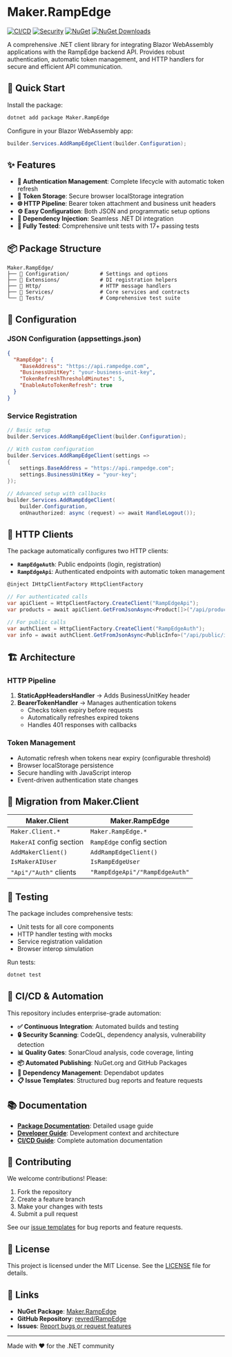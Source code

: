 # Maker.RampEdge

[![CI/CD](https://github.com/revred/RampEdge/actions/workflows/ci.yml/badge.svg)](https://github.com/revred/RampEdge/actions/workflows/ci.yml)
[![Security](https://github.com/revred/RampEdge/actions/workflows/security.yml/badge.svg)](https://github.com/revred/RampEdge/actions/workflows/security.yml)
[![NuGet](https://img.shields.io/nuget/v/Maker.RampEdge.svg)](https://www.nuget.org/packages/Maker.RampEdge/)
[![NuGet Downloads](https://img.shields.io/nuget/dt/Maker.RampEdge.svg)](https://www.nuget.org/packages/Maker.RampEdge/)

A comprehensive .NET client library for integrating Blazor WebAssembly applications with the RampEdge backend API. Provides robust authentication, automatic token management, and HTTP handlers for secure and efficient API communication.

## 🚀 Quick Start

Install the package:
```bash
dotnet add package Maker.RampEdge
```

Configure in your Blazor WebAssembly app:
```csharp
builder.Services.AddRampEdgeClient(builder.Configuration);
```

## ✨ Features

- **🔐 Authentication Management**: Complete lifecycle with automatic token refresh
- **💾 Token Storage**: Secure browser localStorage integration
- **🌐 HTTP Pipeline**: Bearer token attachment and business unit headers
- **⚙️ Easy Configuration**: Both JSON and programmatic setup options
- **🔧 Dependency Injection**: Seamless .NET DI integration
- **🧪 Fully Tested**: Comprehensive unit tests with 17+ passing tests

## 📦 Package Structure

```
Maker.RampEdge/
├── 📁 Configuration/          # Settings and options
├── 📁 Extensions/             # DI registration helpers
├── 📁 Http/                   # HTTP message handlers
├── 📁 Services/               # Core services and contracts
└── 📁 Tests/                  # Comprehensive test suite
```

## 🔧 Configuration

### JSON Configuration (appsettings.json)
```json
{
  "RampEdge": {
    "BaseAddress": "https://api.rampedge.com",
    "BusinessUnitKey": "your-business-unit-key",
    "TokenRefreshThresholdMinutes": 5,
    "EnableAutoTokenRefresh": true
  }
}
```

### Service Registration
```csharp
// Basic setup
builder.Services.AddRampEdgeClient(builder.Configuration);

// With custom configuration
builder.Services.AddRampEdgeClient(settings =>
{
    settings.BaseAddress = "https://api.rampedge.com";
    settings.BusinessUnitKey = "your-key";
});

// Advanced setup with callbacks
builder.Services.AddRampEdgeClient(
    builder.Configuration,
    onUnauthorized: async (request) => await HandleLogout());
```

## 🔗 HTTP Clients

The package automatically configures two HTTP clients:

- **`RampEdgeAuth`**: Public endpoints (login, registration)
- **`RampEdgeApi`**: Authenticated endpoints with automatic token management

```csharp
@inject IHttpClientFactory HttpClientFactory

// For authenticated calls
var apiClient = HttpClientFactory.CreateClient("RampEdgeApi");
var products = await apiClient.GetFromJsonAsync<Product[]>("/api/products");

// For public calls
var authClient = HttpClientFactory.CreateClient("RampEdgeAuth");
var info = await authClient.GetFromJsonAsync<PublicInfo>("/api/public/info");
```

## 🏗️ Architecture

### HTTP Pipeline
1. **StaticAppHeadersHandler** → Adds BusinessUnitKey header
2. **BearerTokenHandler** → Manages authentication tokens
   - Checks token expiry before requests
   - Automatically refreshes expired tokens
   - Handles 401 responses with callbacks

### Token Management
- Automatic refresh when tokens near expiry (configurable threshold)
- Browser localStorage persistence
- Secure handling with JavaScript interop
- Event-driven authentication state changes

## 🔄 Migration from Maker.Client

| Maker.Client | Maker.RampEdge |
|--------------|----------------|
| `Maker.Client.*` | `Maker.RampEdge.*` |
| `MakerAI` config section | `RampEdge` config section |
| `AddMakerClient()` | `AddRampEdgeClient()` |
| `IsMakerAIUser` | `IsRampEdgeUser` |
| `"Api"/"Auth"` clients | `"RampEdgeApi"/"RampEdgeAuth"` |

## 🧪 Testing

The package includes comprehensive tests:
- Unit tests for all core components
- HTTP handler testing with mocks
- Service registration validation
- Browser interop simulation

Run tests:
```bash
dotnet test
```

## 🚀 CI/CD & Automation

This repository includes enterprise-grade automation:

- **✅ Continuous Integration**: Automated builds and testing
- **🔒 Security Scanning**: CodeQL, dependency analysis, vulnerability detection
- **📊 Quality Gates**: SonarCloud analysis, code coverage, linting
- **📦 Automated Publishing**: NuGet.org and GitHub Packages
- **🔄 Dependency Management**: Dependabot updates
- **📋 Issue Templates**: Structured bug reports and feature requests

## 📚 Documentation

- **[Package Documentation](Maker.RampEdge/README.md)**: Detailed usage guide
- **[Developer Guide](CLAUDE.md)**: Development context and architecture
- **[CI/CD Guide](CI-CD.md)**: Complete automation documentation

## 🤝 Contributing

We welcome contributions! Please:

1. Fork the repository
2. Create a feature branch
3. Make your changes with tests
4. Submit a pull request

See our [issue templates](.github/ISSUE_TEMPLATE/) for bug reports and feature requests.

## 📄 License

This project is licensed under the MIT License. See the [LICENSE](LICENSE) file for details.

## 🔗 Links

- **NuGet Package**: [Maker.RampEdge](https://www.nuget.org/packages/Maker.RampEdge/)
- **GitHub Repository**: [revred/RampEdge](https://github.com/revred/RampEdge)
- **Issues**: [Report bugs or request features](https://github.com/revred/RampEdge/issues)

---

Made with ❤️ for the .NET community